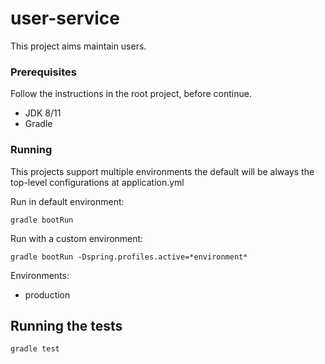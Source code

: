 # user-service

This project aims maintain users.

### Prerequisites

Follow the instructions in the root project, before continue.

* JDK 8/11
* Gradle


### Running

This projects support multiple environments the default will be always the top-level configurations at application.yml

Run in default environment:

```
gradle bootRun
```

Run with a custom environment:

```
gradle bootRun -Dspring.profiles.active=*environment*
```

Environments:

* production

## Running the tests

```
gradle test
```



